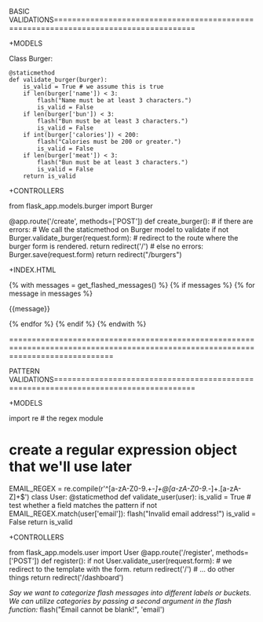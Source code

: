 BASIC VALIDATIONS=====================================================================================

+MODELS

Class Burger:

    @staticmethod
    def validate_burger(burger):
        is_valid = True # we assume this is true
        if len(burger['name']) < 3:
            flash("Name must be at least 3 characters.")
            is_valid = False
        if len(burger['bun']) < 3:
            flash("Bun must be at least 3 characters.")
            is_valid = False
        if int(burger['calories']) < 200:
            flash("Calories must be 200 or greater.")
            is_valid = False
        if len(burger['meat']) < 3:
            flash("Bun must be at least 3 characters.")
            is_valid = False
        return is_valid


+CONTROLLERS

from flask_app.models.burger import Burger

@app.route('/create', methods=['POST'])
def create_burger():
    # if there are errors:
    # We call the staticmethod on Burger model to validate
    if not Burger.validate_burger(request.form):
        # redirect to the route where the burger form is rendered.
        return redirect('/')
    # else no errors:
    Burger.save(request.form)
    return redirect("/burgers")


+INDEX.HTML

{% with messages = get_flashed_messages() %}     <!-- declare a variable called messages -->
    {% if messages %}                            <!-- check if there are any messages -->
        {% for message in messages %}            <!-- loop through the messages -->
            <p>{{message}}</p>                   <!-- display each message in a paragraph tag -->
        {% endfor %}
    {% endif %}
{% endwith %}

===================================================================================================================================

PATTERN VALIDATIONS=====================================================================================

+MODELS

import re	# the regex module
# create a regular expression object that we'll use later   
EMAIL_REGEX = re.compile(r'^[a-zA-Z0-9.+_-]+@[a-zA-Z0-9._-]+\.[a-zA-Z]+$') 
class User:
    @staticmethod
    def validate_user(user):
        is_valid = True
        # test whether a field matches the pattern
        if not EMAIL_REGEX.match(user['email']): 
            flash("Invalid email address!")
            is_valid = False
        return is_valid


+CONTROLLERS

from flask_app.models.user import User
@app.route('/register', methods=['POST'])
def register():
    if not User.validate_user(request.form):
        # we redirect to the template with the form.
        return redirect('/')
    # ... do other things
    return redirect('/dashboard')


*Say we want to categorize flash messages into different labels or buckets. We can utilize categories by passing a second argument in the flash function:*
    flash("Email cannot be blank!", 'email')